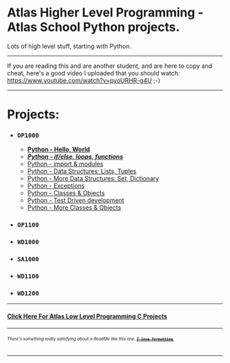 # Atlas Higher Level Programming - Atlas School Python projects.
Lots of high level stuff, starting with Python.

---
If you are reading this and are another student, and are here to copy and cheat, here's a good video I
uploaded that you should watch: https://www.youtube.com/watch?v=pyoURHR-g4U ;-)

---
# Projects:
- ### `OP1000`
  - **[Python - Hello, World](https://github.com/Zytronium/atlas-higher_level_programming/tree/master/python-hello_world)**
  - ***[Python - if/else, loops, functions](https://github.com/Zytronium/atlas-higher_level_programming/tree/master/python-if_else_loops_functions)***
  - [Python - import & modules]()
  - [Python - Data Structures: Lists, Tuples]()
  - [Python - More Data Structures: Set, Dictionary]()
  - [Python - Exceptions]()
  - [Python - Classes & Objects]()
  - [Python - Test Driven development]()
  - [Python - More Classes & Objects]()
- ### `OP1100`
- ### `WD1000`
- ### `SA1000`
- ### `WD1100`
- ### `WD1200`

---

#### [Click Here For Atlas Low Level Programming C Projects](https://github.com/Zytronium/atlas-low_level_programming/tree/main?tab=readme-ov-file#atlas-low-level-programming---atlas-school-c-projects)

---
###### <sup><sub>There's something really satisfying about a ReadMe like this one. [**_~~`I love formatting`~~_**.](https://github.com/lifeparticle/Markdown-Cheatsheet?tab=readme-ov-file#introduction)</sub></sup>
- - -